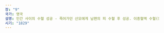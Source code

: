 ```yaml
---
장: "9"
국가: 영국
설명: 인간 사이의 수혈 성공 - 죽어가던 산모에게 남편의 피 수혈 후 성공. 이종혈액 수혈(동물피 → 사람)의 부적합성 주장, 혈액 응고 전 수혈의 중요성과 수혈시 공기 주입을 피해야 함을 권장. 수혈 기구 제작 등 수혈의 보급에 힘썼다.
시기: "1829"
---
```

